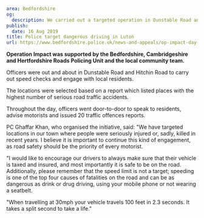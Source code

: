 ```yaml
area: Bedfordshire
og:
  description: We carried out a targeted operation in Dunstable Road and Hitchin Road in Luton on Wednesday to carry out speed checks and engage with local residents.
publish:
  date: 16 Aug 2019
title: Police target dangerous driving in Luton
url: https://www.bedfordshire.police.uk/news-and-appeals/op-impact-day-aug19
```

**Operation Impact was supported by the Bedfordshire, Cambridgeshire and Hertfordshire Roads Policing Unit and the local community team.**

Officers were out and about in Dunstable Road and Hitchin Road to carry out speed checks and engage with local residents.

The locations were selected based on a report which listed places with the highest number of serious road traffic accidents.

Throughout the day, officers went door-to-door to speak to residents, advise motorists and issued 20 traffic offences reports.

PC Ghaffar Khan, who organised the initiative, said: "We have targeted locations in our town where people were seriously injured or, sadly, killed in recent years. I believe it is important to continue this kind of engagement, as road safety should be the priority of every motorist.

"I would like to encourage our drivers to always make sure that their vehicle is taxed and insured, and most importantly it is safe to be on the road. Additionally, please remember that the speed limit is not a target; speeding is one of the top four causes of fatalities on the road and can be as dangerous as drink or drug driving, using your mobile phone or not wearing a seatbelt.

"When travelling at 30mph your vehicle travels 100 feet in 2.3 seconds. It takes a split second to take a life."
